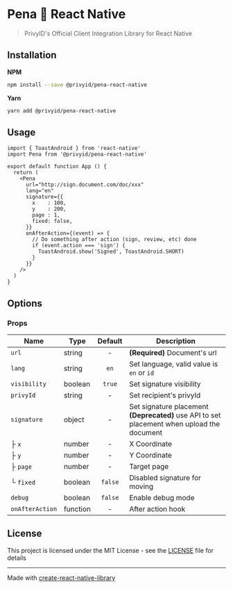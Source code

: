 # Pena 🖤 React Native

> PrivyID's Official Client Integration Library for React Native

## Installation

**NPM**

```bash
npm install --save @privyid/pena-react-native
```

**Yarn**
```bash
yarn add @privyid/pena-react-native
```

## Usage

```tsx
import { ToastAndroid } from 'react-native'
import Pena from '@privyid/pena-react-native'

export default function App () {
  return (
    <Pena
      url="http://sign.document.com/doc/xxx"
      lang="en"
      signature={{
        x    : 100,
        y    : 200,
        page : 1,
        fixed: false,
      }}
      onAfterAction={(event) => {
        // Do something after action (sign, review, etc) done
        if (event.action === 'sign') {
          ToastAndroid.show('Signed', ToastAndroid.SHORT)
        }
      }}
    />
  )
}
```

## Options

### Props

| Name            | Type     | Default | Description                                                                                                  |
|-----------------|----------|:-------:|--------------------------------------------------------------------------------------------------------------|
| `url`           | string   |    -    | **(Required)** Document's url                                                                                |
| `lang`          | string   |  `en`   | Set language, valid value is `en` or `id`                                                                    |
| `visibility`    | boolean  | `true`  | Set signature visibility                                                                                     |
| `privyId`       | string   |    -    | Set recipient's privyId                                                                                      |
| `signature`     | object   |    -    | Set signature placement<br/> <strong>(Deprecated)</strong> use API to set placement when upload the document |
| ├ `x`           | number   |    -    | X Coordinate                                                                                                 |
| ├ `y`           | number   |    -    | Y Coordinate                                                                                                 |
| ├ `page`        | number   |    -    | Target page                                                                                                  |
| └ `fixed`       | boolean  | `false` | Disabled signature for moving                                                                                |
| `debug`         | boolean  | `false` | Enable debug mode                                                                                            |
| `onAfterAction` | function |    -    | After action hook                                                                                            |


## License

This project is licensed under the MIT License - see the [LICENSE](/LICENSE) file for details

---

Made with [create-react-native-library](https://github.com/callstack/react-native-builder-bob)
